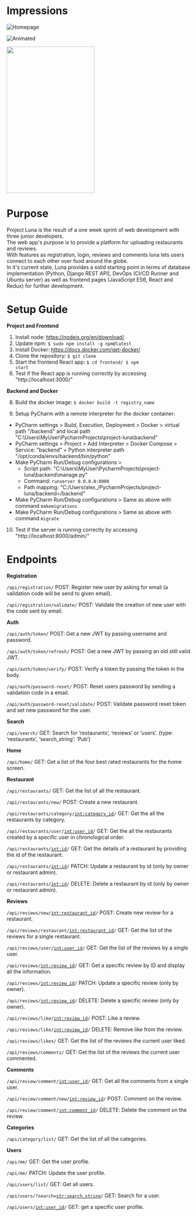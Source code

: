 # Impressions
![Homepage](./frontend/src/assets/screenshots/page_home.png "Home Page")

![Animated](./frontend/src/assets/screenshots/pages_animated.gif "Search Page Animated")

<img src="./frontend/src/assets/screenshots/mobile_animated.gif" width="240px" height="400">

# Purpose
Project Luna is the result of a one week sprint of web development with three junior developers.<br>
The web app's purpose is to provide a platform for uploading restaurants and reviews.<br>
With features as registration, login, reviews and comments luna lets users connect to each other over food around the globe.<br>
In it's current state, Luna provides a solid starting point in terms of database implementation (Python, Django REST API),
DevOps (CI/CD Runner and Ubuntu server) as well as frontend pages (JavaScript ES6, React and Redux) for further development.

# Setup Guide 

<strong>Project and Frontend</strong>

1. Install node: https://nodejs.org/en/download/
2. Update npm: <code>$ sudo npm install -g npm@latest</code>
3. Install Docker: https://docs.docker.com/get-docker/
4. Clone the repository: <code>$ git clone</code>
6. Start the frontend React app: <code>$ cd frontend/ $ npm start</code>
7. Test if the React app is running correctly by accessing "http://localhost:3000/"

<strong>Backend and Docker</strong>

8. Build the docker image: <code>$ docker build -t registry_name .</code>
9. Setup PyCharm with a remote interpreter for the docker container:
* PyCharm settings > Build, Execution, Deployment > Docker > virtual path "/backend" and local path "C:\Users\MyUser\PycharmProjects\project-luna\backend"
* PyCharm settings > Project > Add Interpreter > Docker Compose > Service: "backend" + Python interpreter path "/opt/conda/envs/backend/bin/python"
* Make PyCharm Run/Debug configurations > 
    * Script path: "C:\Users\MyUser\PycharmProjects\project-luna\backend\manage.py"
    * Command: <code>runserver 0.0.0.0:8000</code>
    * Path mapping: "C:/Users/alex_/PycharmProjects/project-luna/backend=/backend"
* Make PyCharm Run/Debug configurations > Same as above with command <code>makemigrations</code>
* Make PyCharm Run/Debug configurations > Same as above with command <code>migrate</code>
10. Test if the server is running correctly by accessing "http://localhost:8000/admin/"

# Endpoints

<strong>Registration</strong>

<code>/api/registration/</code> POST: Register new user by asking for email (a validation code will be send to given email).

<code>/api/registration/validate/</code> POST: Validate the creation of new user with the code sent by email.

<strong>Auth</strong>

<code>/api/auth/token/</code> POST: Get a new JWT by passing username and password.

<code>/api/auth/token/refresh/</code> POST: Get a new JWT by passing an old still valid JWT.

<code>/api/auth/token/verify/</code> POST: Verify a token by passing the token in the body.

<code>/api/auth/password-reset/</code> POST: Reset users password by sending a validation code in a email.

<code>/api/auth/password-reset/validate/</code> POST: Validate password reset token and set new password for the user.

<strong>Search</strong>

<code>/api/search/</code> GET: Search for ‘restaurants’, ‘reviews’ or ‘users’. {type: ‘restaurants’, ‘search_string’: ‘Pub’}

<strong>Home</strong>

<code>/api/home/</code> GET: Get a list of the four best rated restaurants for the home screen.

<strong>Restaurant</strong>

<code>/api/restaurants/</code> GET: Get the list of all the restaurant.

<code>/api/restaurants/new/</code> POST: Create a new restaurant.

<code>/api/restaurants/category/<int:category_id>/</code> GET: Get the all the restaurants by category.

<code>/api/restaurants/user/<int:user_id>/</code> GET: Get the all the restaurants created by a specific user in chronological order.

<code>/api/restaurants/<int:id>/</code> GET: Get the details of a restaurant by providing the id of the restaurant.

<code>/api/restaurants/<int:id>/</code> PATCH: Update a restaurant by id (only by owner or restaurant admin).

<code>/api/restaurants/<int:id>/</code> DELETE: Delete a restaurant by id (only by owner or restaurant admin).

<strong>Reviews</strong>

<code>/api/reviews/new/<int:restaurant_id>/</code> POST: Create new review for a restaurant.

<code>/api/reviews/restaurant/<int:restaurant_id>/</code> GET: Get the list of the reviews for a single restaurant.

<code>/api/reviews/user/<int:user_id>/</code> GET: Get the list of the reviews by a single user.

<code>/api/reviews/<int:review_id>/</code> GET: Get a specific review by ID and display all the information.

<code>/api/reviews/<int:review_id>/</code> PATCH: Update a specific review (only by owner).

<code>/api/reviews/<int:review_id>/</code> DELETE: Delete a specific review (only by owner).

<code>/api/reviews/like/<int:review_id>/</code> POST: Like a review.

<code>/api/reviews/like/<int:review_id>/</code> DELETE: Remove like from the review.

<code>/api/reviews/likes/</code> GET: Get the list of the reviews the current user liked.

<code>/api/reviews/comments/</code> GET: Get the list of the reviews the current user commented.

<strong>Comments</strong>

<code>/api/review/comment/<int:user_id>/</code> GET: Get all the comments from a single user.

<code>/api/review/comment/new/<int:review_id>/</code> POST: Comment on the review.

<code>/api/review/comment/<int:comment_id>/</code> DELETE: Delete the comment on the review.

<strong>Categories</strong>

<code>/api/category/list/</code> GET: Get the list of all the categories.

<strong>Users</strong>

<code>/api/me/</code> GET: Get the user profile.

<code>/api/me/</code> PATCH: Update the user profile.

<code>/api/users/list/</code> GET: Get all users.

<code>/api/users/?search=<str:search_string>/</code> GET: Search for a user.

<code>/api/users/<int:user_id>/</code> GET: get a specific user profile.
